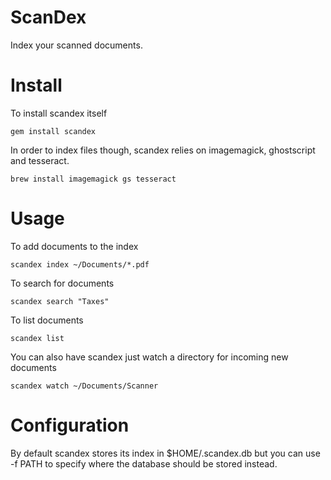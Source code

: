 ScanDex
=======

Index your scanned documents.

Install
=======

To install scandex itself

    gem install scandex

In order to index files though, scandex relies on imagemagick, ghostscript and tesseract.

    brew install imagemagick gs tesseract

Usage
=====

To add documents to the index

    scandex index ~/Documents/*.pdf

To search for documents

    scandex search "Taxes"

To list documents

    scandex list

You can also have scandex just watch a directory for incoming new documents

    scandex watch ~/Documents/Scanner

Configuration
=============

By default scandex stores its index in $HOME/.scandex.db but you can use -f PATH to specify where the database should be stored instead.
